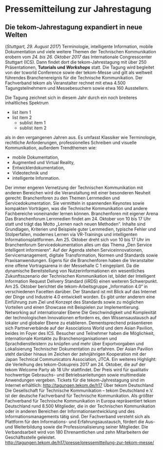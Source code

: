 # Pressemitteilung zur Jahrestagung
## Die tekom-Jahrestagung expandiert in neue Welten
(*Stuttgart, 29. August 2017*) Terminologie, intelligente Information, mobile Dokumentation und 
viele weitere Themen der Technischen Kommunikation erobern vom _24. bis 26. Oktober 2017_ das 
Internationale Congresscenter Stuttgart (ICS). Dann findet dort die tekom-Jahrestagung mit 
über 250 Präsentationen, **Tutorials und _Workshops_** statt. Die Tagung wird begleitet von der tcworld 
Conference sowie der tekom-Messe und gilt als weltweit führendes Branchenereignis für die 
Technische Kommunikation. Der Fachverband tekom als Veranstalter rechnet mit etwa 4.500 
Tagungsteilnehmern und Messebesuchern sowie etwa 160 Ausstellern.

Die Tagung zeichnet sich in diesem Jahr durch ein noch breiteres inhaltliches Spektrum 
* list item 1
* list item 2
  * sublist item 1
  * sublist item 2

als in den vergangenen Jahren aus. Es umfasst Klassiker wie Terminologie, rechtliche Anforderungen, 
professionelles Schreiben und visuelle Kommunikation, außerdem Trendthemen wie:
* mobile Dokumentation, 
* Augmented und Virtual Reality, 
* Entwicklerdokumentation, 
* Videotechnik und 
* intelligente Information. 

Der immer engeren Vernetzung der Technischen Kommunikation mit anderen Bereichen wird die 
Veranstaltung mit einer besonderen Neuheit gerecht: Branchenforen zu den Themen Lernmedien und Servicedokumentation. 
Sie vermitteln in spannenden Keynotes sowie kompakten Vorträgen, was die Technische Kommunikation und andere 
Fachbereiche voneinander lernen können.
Branchenforen mit eigener Arena
Das Branchenforum Lernmedien findet am 24. Oktober von 10 bis 17 Uhr statt und trägt das 
Motto „Lernen nach neuen Methoden“. Inhalte sind Grundlagen, Kriterien und Beispiele guter Lernmedien, 
typische Fehler und Stolperfallen, modernes Lernen via VR-Trainings und intelligenten Informationsplattformen. 
Am 25. Oktober dreht sich von 10 bis 17 Uhr im Branchenforum Servicedokumentation alles um das Thema 
„Den Service intelligent informieren“. Auf der Agenda stehen Serviceinnovationen, Servicemanagement, 
digitale Transformation, Normen und Standards sowie Praxisanwendungen. Eigens für die Branchenforen 
haben die Veranstalter eine offene Vortragsarena in der Messehalle C 1 eingeplant.
Da die dynamische Bereitstellung von Nutzerinformationen ein wesentliches Zukunftsszenario der 
Technischen Kommunikation ist, bildet der Intelligent Information Request Delivery Standard (iiRDS) 
einen weiteren Schwerpunkt. Am 25. Oktober berichtet die tekom-Arbeitsgruppe „Information 4.0“ 
in verschiedenen Facetten darüber. Der Standard ist mit Blick auf das Internet der Dinge und 
Industrie 4.0 entwickelt worden. Es gibt unter anderem eine Einführung zum Ziel und Konzept des 
Standards sowie zu möglichen Vorteilen und einen Showcase mit Beispielen zur Implementierung.
Networking auf internationaler Ebene
Die Geschwindigkeit und Komplexität der technologischen Innovationen erfordern es, den 
Wissensaustausch auf lokaler und globaler Ebene zu etablieren. Dementsprechend präsentieren 
sich Partnerverbände auf der Associations World und dem Asian Pavilion, beides im Foyer des ICS. 
Besucher und Teilnehmer haben die Möglichkeit, internationale Kontakte zu Branchenorganisationen und 
Sprachdienstleistern zu knüpfen und mehr über Exportvorgaben und Lokalisierung 
Technischer Dokumentation zu erfahren. Der Asian Pavilion steht darüber hinaus im Zeichen der 
zehnjährigen Kooperation mit der Japan Technical Communicators Association, JTCA.
Ein weiteres Highlight: die Verleihung des tekom-Dokupreis 2017 am 24. Oktober, die auf der 
tekom Welcome Party ab 18 Uhr stattfindet. Der Preis wird für qualitativ hochwertige 
Gebrauchs- und Betriebsanleitungen sowie multimediale Anwendungen vergeben.
Tickets für die tekom-Jahrestagung sind im Internet erhältlich: http://tagungen.tekom.de/h17
Über tekom Deutschland
Die Gesellschaft für Technische Kommunikation – tekom Deutschland e.V. ist der deutsche 
Fachverband für Technische Kommunikation. Als größter Fachverband für Technische 
Kommunikation in Europa repräsentiert tekom Deutschland rund 8.500 Mitglieder, 
die in der Technischen Kommunikation oder in anderen Bereichen der Informationsentwicklung 
und des Informationsmanagements tätig sind.
Der Fachverband versteht sich als Plattform für den Informations- und Erfahrungsaustausch, 
fördert die Aus- und Weiterbildung sowie die Professionalisierung seiner Mitglieder. 
Die Verbandsarbeit wird von 180 Ehrenamtlichen und zehn Mitarbeitern der Geschäftsstelle geleistet.
http://tagungen.tekom.de/h17/presse/pressemitteilung-zur-tekom-messe/
